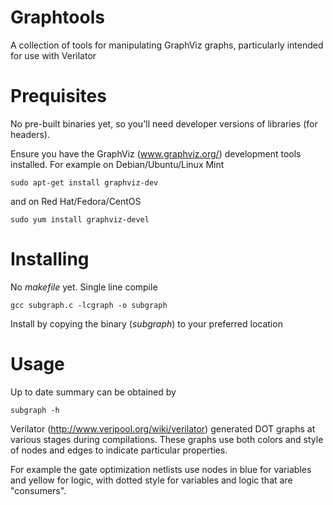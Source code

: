 Graphtools
==========

A collection of tools for manipulating GraphViz graphs, particularly intended
for use with Verilator

Prequisites
===========

No pre-built binaries yet, so you'll need developer versions of libraries (for
headers).

Ensure you have the GraphViz (www.graphviz.org/) development tools
installed. For example on Debian/Ubuntu/Linux Mint

    sudo apt-get install graphviz-dev

and on Red Hat/Fedora/CentOS

    sudo yum install graphviz-devel

Installing
==========

No _makefile_ yet. Single line compile

    gcc subgraph.c -lcgraph -o subgraph

Install by copying the binary (_subgraph_) to your preferred location

Usage
=====

Up to date summary can be obtained by

    subgraph -h

Verilator (http://www.veripool.org/wiki/verilator) generated DOT graphs at
various stages during compilations. These graphs use both colors and style of
nodes and edges to indicate particular properties.

For example the gate optimization netlists use nodes in blue for variables and
yellow for logic, with dotted style for variables and logic that are
"consumers".
